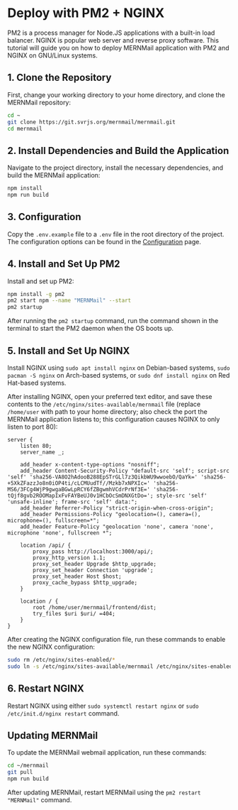 # Deploy with PM2 + NGINX

PM2 is a process manager for Node.JS applications with a built-in load balancer. NGINX is popular web server and reverse proxy software. This tutorial will guide you on how to deploy MERNMail application with PM2 and NGINX on GNU/Linux systems.

## 1. Clone the Repository

First, change your working directory to your home directory, and clone the MERNMail repository:

```bash
cd ~
git clone https://git.svrjs.org/mernmail/mernmail.git
cd mernmail
```

## 2. Install Dependencies and Build the Application

Navigate to the project directory, install the necessary dependencies, and build the MERNMail application:

```bash
npm install
npm run build
```

## 3. Configuration

Copy the `.env.example` file to a `.env` file in the root directory of the project. The configuration options can be found in the [Configuration](/docs/configuration) page.

## 4. Install and Set Up PM2

Install and set up PM2:

```bash
npm install -g pm2
pm2 start npm --name "MERNMail" --start
pm2 startup
```

After running the `pm2 startup` command, run the command shown in the terminal to start the PM2 daemon when the OS boots up.

## 5. Install and Set Up NGINX

Install NGINX using `sudo apt install nginx` on Debian-based systems, `sudo pacman -S nginx` on Arch-based systems, or `sudo dnf install nginx` on Red Hat-based systems.

After installing NGINX, open your preferred text editor, and save these contents to the `/etc/nginx/sites-available/mernmail` file (replace `/home/user` with path to your home directory; also check the port the MERNMail application listens to; this configuration causes NGINX to only listen to port 80):

```nginx
server {
    listen 80;
    server_name _;

    add_header x-content-type-options "nosniff";
    add_header Content-Security-Policy "default-src 'self'; script-src 'self' 'sha256-VA8O2hAdooB288EpSTrGLl7z3QikbWU9wwoebO/QaYk=' 'sha256-+5XkZFazzJo8n0iOP4ti/cLCMUudTf//Mzkb7xNPXIc=' 'sha256-MS6/3FCg4WjP9gwgaBGwLpRCY6fZBgwmhVCdrPrNf3E=' 'sha256-tQjf8gvb2ROOMapIxFvFAYBeUJ0v1HCbOcSmDNXGtDo='; style-src 'self' 'unsafe-inline'; frame-src 'self' data:";
    add_header Referrer-Policy "strict-origin-when-cross-origin";
    add_header Permissions-Policy "geolocation=(), camera=(), microphone=(), fullscreen=*";
    add_header Feature-Policy "geolocation 'none', camera 'none', microphone 'none', fullscreen *";

    location /api/ {
        proxy_pass http://localhost:3000/api/;
        proxy_http_version 1.1;
        proxy_set_header Upgrade $http_upgrade;
        proxy_set_header Connection 'upgrade';
        proxy_set_header Host $host;
        proxy_cache_bypass $http_upgrade;
    }

    location / {
        root /home/user/mernmail/frontend/dist;
        try_files $uri $uri/ =404;
    }
}
```

After creating the NGINX configuration file, run these commands to enable the new NGINX configuration:
```bash
sudo rm /etc/nginx/sites-enabled/*
sudo ln -s /etc/nginx/sites-available/mernmail /etc/nginx/sites-enabled/mernmail
```

## 6. Restart NGINX

Restart NGINX using either `sudo systemctl restart nginx` or `sudo /etc/init.d/nginx restart` command.

## Updating MERNMail

To update the MERNMail webmail application, run these commands:

```bash
cd ~/mernmail
git pull
npm run build
```

After updating MERNMail, restart MERNMail using the `pm2 restart "MERNMail"` command.